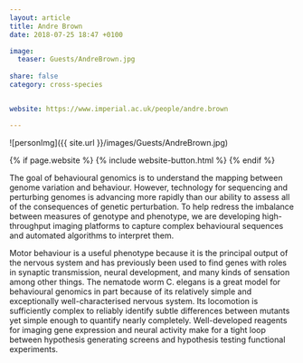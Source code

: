 ```yaml
---
layout: article
title: Andre Brown
date: 2018-07-25 18:47 +0100

image:
  teaser: Guests/AndreBrown.jpg
  
share: false
category: cross-species


website: https://www.imperial.ac.uk/people/andre.brown

---
```


![personImg]({{ site.url }}/images/Guests/AndreBrown.jpg)

{% if page.website %}
{% include website-button.html %}
{% endif %}


The goal of behavioural genomics is to understand the mapping between genome 
variation and behaviour. However, technology for sequencing and perturbing genomes 
is advancing more rapidly than our ability to assess all of the consequences of 
genetic perturbation. To help redress the imbalance between measures of genotype 
and phenotype, we are developing high-throughput imaging platforms to capture 
complex behavioural sequences and automated algorithms to interpret them.

Motor behaviour is a useful phenotype because it is the principal output of the nervous 
system and has previously been used to find genes with roles in synaptic transmission,
neural development, and many kinds of sensation among other things. The nematode worm C.
 elegans is a great model for behavioural genomics in part because of its relatively 
 simple and exceptionally well-characterised nervous system. Its locomotion is sufficiently 
 complex to reliably identify subtle differences between mutants yet simple enough to 
 quantify nearly completely. Well-developed reagents for imaging gene expression and 
 neural activity make for a tight loop between hypothesis generating screens and hypothesis 
 testing functional experiments.
